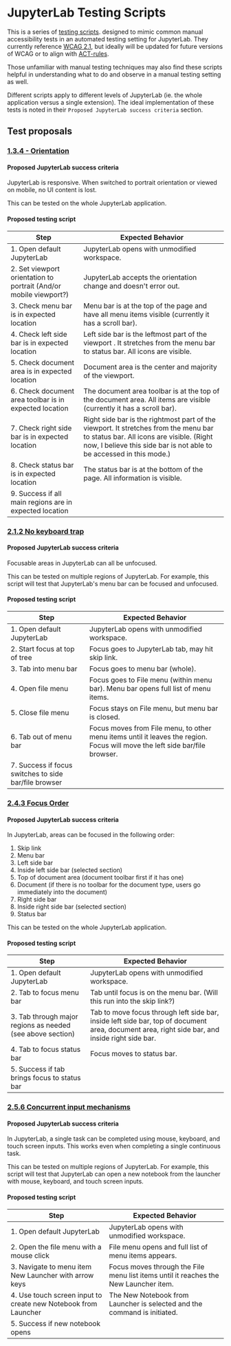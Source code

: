 # JupyterLab Testing Scripts

This is a series of [testing scripts](). designed to mimic common manual accessibility tests in an automated testing setting for JupyterLab. They currently reference [WCAG 2.1](), but ideally will be updated for future versions of WCAG or to align with [ACT-rules]().

Those unfamiliar with manual testing techniques may also find these scripts helpful in understanding what to do and observe in a manual testing setting as well.

Different scripts apply to different levels of JupyterLab (ie. the whole application versus a single extension). The ideal implementation of these tests is noted in their `Proposed JupyterLab success criteria` section.

## Test proposals

### [1.3.4 - Orientation](https://www.w3.org/WAI/WCAG21/quickref/#orientation)

#### Proposed JupyterLab success criteria

JupyterLab is responsive. When switched to portrait orientation or viewed on mobile, no UI content is lost.

This can be tested on the whole JupyterLab application.

#### Proposed testing script

| Step | Expected Behavior | 
|-----|-----|
| 1. Open default JupyterLab | JupyterLab opens with unmodified workspace. |
| 2. Set viewport orientation to portrait (And/or mobile viewport?) | JupyterLab accepts the orientation change and doesn't error out. |
| 3. Check menu bar is in expected location |  Menu bar is at the top of the page and have all menu items visible (currently it has a scroll bar).| 
| 4. Check left side bar is in expected location | Left side bar is the leftmost part of the viewport . It stretches from the menu bar to status bar. All icons are visible. |
| 5. Check document area is in expected location | Document area is the center and majority of the viewport. |
| 6. Check document area toolbar is in expected location | The document area toolbar is at the top of the document area. All items are visible (currently it has a scroll bar).|
| 7. Check right side bar is in expected location | Right side bar is the rightmost part of the viewport. It stretches from the menu bar to status bar. All icons are visible. (Right now, I believe this side bar is not able to be accessed in this mode.) |
| 8. Check status bar is in expected location | The status bar is at the bottom of the page. All information is visible.|
| 9. Success if all main regions are in expected location | | 

### [2.1.2 No keyboard trap](https://www.w3.org/WAI/WCAG21/quickref/#no-keyboard-trap)

#### Proposed JupyterLab success criteria

Focusable areas in JupyterLab can all be unfocused.

This can be tested on multiple regions of JupyterLab. For example, this script will test that JupyterLab's menu bar can be focused and unfocused.

#### Proposed testing script

| Step | Expected Behavior | 
|-----|-----|
| 1. Open default JupyterLab | JupyterLab opens with unmodified workspace. |
| 2. Start focus at top of tree | Focus goes to JupyterLab tab, may hit skip link. |
| 3. Tab into menu bar | Focus goes to menu bar (whole). | 
| 4. Open file menu | Focus goes to File menu (within menu bar). Menu bar opens full list of menu items. |
| 5. Close file menu | Focus stays on File menu, but menu bar is closed. |
| 6. Tab out of menu bar | Focus moves from File menu, to other menu items until it leaves the region. Focus will move the left side bar/file browser. |
| 7. Success if focus switches to side bar/file browser |  |


### [2.4.3 Focus Order](https://www.w3.org/WAI/WCAG21/quickref/#focus-order)

#### Proposed JupyterLab success criteria

In JupyterLab, areas can be focused in the following order: 

1. Skip link
2. Menu bar
3. Left side bar
4. Inside left side bar (selected section)
5. Top of document area (document toolbar first if it has one)
6. Document (if there is no toolbar for the document type, users go immediately into the document)
7. Right side bar
8. Inside right side bar (selected section)
9. Status bar

This can be tested on the whole JupyterLab application.

#### Proposed testing script

| Step | Expected Behavior | 
|-----|-----|
| 1. Open default JupyterLab | JupyterLab opens with unmodified workspace. |
| 2. Tab to focus menu bar | Tab until focus is on the menu bar. (Will this run into the skip link?) |
| 3. Tab through major regions as needed (see above section) | Tab to move focus through left side bar, inside left side bar, top of document area, document area, right side bar, and inside right side bar. | 
| 4. Tab to focus status bar | Focus moves to status bar. |
| 5. Success if tab brings focus to status bar |  |

### [2.5.6 Concurrent input mechanisms](https://www.w3.org/WAI/WCAG21/quickref/#concurrent-input-mechanisms)

#### Proposed JupyterLab success criteria

In JupyterLab, a single task can be completed using mouse, keyboard, and touch screen inputs. This works even when completing a single continuous task.

This can be tested on multiple regions of JupyterLab. For example, this script will test that JupyterLab can open a new notebook from the launcher with mouse, keyboard, and touch screen inputs.

#### Proposed testing script

| Step | Expected Behavior | 
|-----|-----|
| 1. Open default JupyterLab | JupyterLab opens with unmodified workspace. | 
| 2. Open the file menu with a mouse click | File menu opens and full list of menu items appears. |
| 3. Navigate to menu item New Launcher with arrow keys | Focus moves through the File menu list items until it reaches the New Launcher item. | 
| 4. Use touch screen input to create new Notebook from Launcher | The New Notebook from Launcher is selected and the command is initiated. |
| 5. Success if new notebook opens |  |